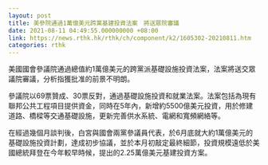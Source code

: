 ```yaml
---
layout: post
title: 美參院通過1萬億美元跨黨基建投資法案　將送眾院審議
date: 2021-08-11 04:49:55.000000000 +08:00
link: https://news.rthk.hk/rthk/ch/component/k2/1605302-20210811.htm
categories: rthk
---
```


美國國會參議院通過總值約1萬億美元的跨黨派基礎設施投資法案，法案將送交眾議院審議，分析指獲批准的前景不明朗。

參議院以69票贊成、30票反對，通過基礎設施投資和就業法案。法案包括為現有聯邦公共工程項目提供資金，同時在5年內，新增約5500億美元投資，用於修建道路、橋樑等交通基礎設施，更新完善供水系統、電網和寬頻網絡等。

在經過幾個月談判後，白宮與國會兩黨參議員代表，於6月底就大約1萬億美元的基礎設施投資計劃，達成初步協議，並於本月初敲定最終細節，投資規模遠低於美國總統拜登在今年較早時候，提出的2.25萬億美元基建投資方案。
